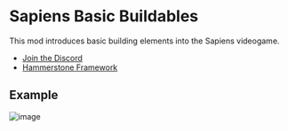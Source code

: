 # Sapiens Basic Buildables

This mod introduces basic building elements into the Sapiens videogame.
 - [Join the Discord](https://discord.gg/WnN8hj2Fyg)
 - [Hammerstone Framework](https://github.com/Sapiens-OSS/hammerstone-framework)
 
 ## Example
![image](https://user-images.githubusercontent.com/18729296/228086060-578ed23d-db8a-4324-a7ce-393ce709a343.png)
